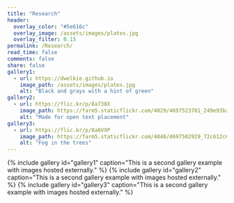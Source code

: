 ```yaml
---
title: "Research"
header:
  overlay_color: "#5e616c"
  overlay_image: /assets/images/plates.jpg
  overlay_filter: 0.15
permalink: /Research/ 
read_time: false
comments: false
share: false
gallery1:
  - url: https://dwelkie.github.io
    image_path: /assets/images/plates.jpg
    alt: "Black and grays with a hint of green"
gallery2:
  - url: https://flic.kr/p/8a738X
    image_path: https://farm5.staticflickr.com/4029/4697523701_249e93ba23_q.jpg
    alt: "Made for open text placement"
gallery3:
  - url: https://flic.kr/p/8a6VXP
    image_path: https://farm5.staticflickr.com/4046/4697502929_72c612c636_q.jpg
    alt: "Fog in the trees"
---
```


{% include gallery id="gallery1" caption="This is a second gallery example with images hosted externally." %} {% include gallery id="gallery2" caption="This is a second gallery example with images hosted externally." %} {% include gallery id="gallery3" caption="This is a second gallery example with images hosted externally." %}

